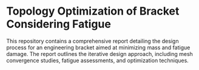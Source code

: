 
# Topology Optimization of Bracket Considering Fatigue

This repository contains a comprehensive report detailing the design process for an engineering bracket aimed at minimizing mass and fatigue damage. The report outlines the iterative design approach, including mesh convergence studies, fatigue assessments, and optimization techniques.

